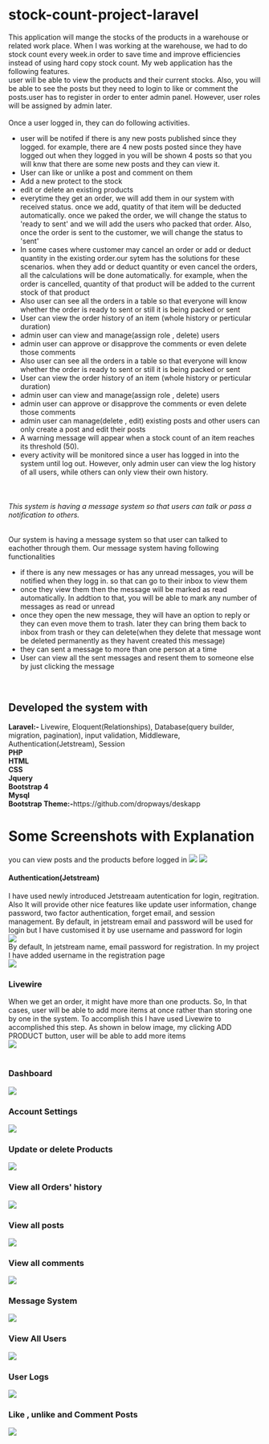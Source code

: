 # stock-count-project-laravel
<div >This application will mange the stocks of the products in a warehouse or related work place.  
When I was working at the warehouse, we had to do stock count every week.in order to save time and improve efficiencies instead of using hard copy stock count.
My web application has the following features.</div>
<div >user will be able to view the products and their current stocks. Also, you will be able to see the posts but they need to login to like or comment the posts.user has to register in order to enter admin panel. However, user roles will be assigned by admin later.</div>
<br>
Once a user logged in, they can do following activities.<br>
<ul>
    <li>user will be notifed if there is any new posts published since they logged. for example, there are 4 new posts posted since they have logged out when they logged in you        will be shown 4 posts so that you will knw that there are some new posts and they can view it.</li>
    <li>User can like or unlike a post and comment on them</li>
    <li>Add a new protect to the stock</li>
    <li>edit or delete an existing products</li>
     <li>everytime they get an order, we will add them in our system with received status. once we add, quatity of that item will be deducted automatically. once we paked the order, we will change the status to 'ready to sent' and we will add the users who packed that order. Also, once the order is sent to the customer, we will change the status to 'sent'</li>
      <li>In some cases where customer may cancel an order or add or deduct quantity in the existing order.our sytem has the solutions for these scenarios. when they add or deduct quantity or even cancel the orders, all the calculations will be done automatically. for example, when the order is cancelled, quantity of that product will be added to the current stock of that product</li>
      <li>Also user can see all the orders in a table so that everyone will know whether the order is ready to sent or still it is being packed or sent</li>
      <li>User can view the order history of an item (whole history or perticular duration)</li>
      <li>admin user can view and manage(assign role , delete) users</li>
      <li>admin user can approve or disapprove the comments or even delete those comments</li>
    <li> Also user can see all the orders in a table so that everyone will know whether the order is ready to sent or still it is being packed or sent</li>
    <li> User can view the order history of an item (whole history or perticular duration)</li>
    <li> admin user can view and manage(assign role , delete) users</li>
    <li> admin user can approve or disapprove the comments or even delete those comments</li>
    <li> admin user can manage(delete , edit) existing posts and other users can only create a post and edit their posts</li>
    <li> A warning message will appear when a stock count of an item reaches its threshold (50).</li>
    <li>every activity will be monitored since a user has logged in into the system until log out. However,
    only admin user can view the log history of all users, while others can only view their own history.</li>
</ul>

<br>
<h6>This system is having a message system so that users can talk or pass a notification to others.</h6>

Our system is having a message system so that user can talked to eachother through them. Our message system having following functionalities
<ul>
  <li>if there is any new messages or has any unread messages, you will be notified when they logg in. so that can go to their inbox to view them </li>
  <li>once they view them then the message will be marked as read automatically. In addtion to that, you will be able to mark any number of messages as read or unread</li>
  <li>once they open the new message, they will have an option to reply or they can even move them to trash. later they can bring them back to inbox from trash or they can delete(when they delete that message wont be deleted permanently as they havent created this message)</li>
  <li> they can sent a message to more than one person at a time</li>
  <li>User can view all the sent messages and resent them to someone else by just clicking the message </li>
</ul>
<br>
<h2>Developed the system with</h2>
<b>Laravel:- </b>Livewire, Eloquent(Relationships), Database(query builder, migration, pagination), input validation, Middleware, Authentication(Jetstream), Session<br>
<b>PHP</b><br>
<b>HTML</b><br>
<b>CSS</b><br>
<b>Jquery</b><br>
<b>Bootstrap 4</b><br>
<b>Mysql</b><br>
<b>Bootstrap Theme:-</b>https://github.com/dropways/deskapp<br>

<h1>Some Screenshots with Explanation</h1>

you can view posts and the products before logged in
<img src="pro/post.JPG">
<img src="pro/product.JPG">
<br>
<h4>Authentication(Jetstream)</h4>
I have used newly introduced Jetstreaam autentication for login, regitration. Also It will provide other nice features like update user information, change password, two factor authentication, forget email, and session management.
By default, in jetstream email and password will be used for login but I have customised it by use username and password for login<br>
<img src="pro/login.JPG">
<br>
By default, In jetstream name, email password for registration. In my project I have added username in the registration page<br>
<img src="pro/regis.JPG">
<br>
<h3>Livewire</h3>
When we get an order, it might have more than one products. So, In that cases, user will be able to add more items at once rather than storing one by one in the system. To accomplish this I have used Livewire to accomplished this step. As shown in below image, my clicking ADD PRODUCT button, user will be able to add more items
<br>
<img src="pro/livewire.JPG">
<br>
<br>
<h3>Dashboard</h3>
<img src="pro/dash.JPG">
<br>
<h3>Account Settings</h3>
<img src="pro/account.JPG">
<br>
<h3>Update or delete Products</h3>
<img src="pro/viewItem.JPG">
<br>
<h3>View all Orders' history</h3>
<img src="pro/sellHistory.JPG">
<br>
<h3>View all posts</h3>
<img src="pro/viewPost.JPG">
<br>
<h3>View all comments</h3>
<img src="pro/comment.JPG">
<br>
<h3>Message System</h3>
<img src="pro/message.JPG">
<br>
<h3>View All Users</h3>
<img src="pro/users.JPG">
<br>
<h3>User Logs</h3>
<img src="pro/logs.JPG">
<br>
<h3>Like , unlike and Comment Posts</h3>
<img src="pro/like.JPG">
<br>








